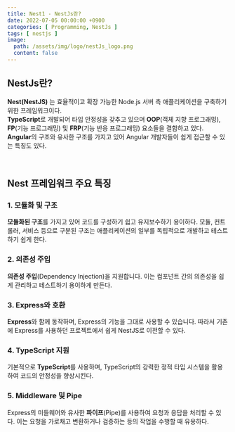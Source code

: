 ```yaml
---
title: Nest1 - NestJs란?
date: 2022-07-05 00:00:00 +0900
categories: [ Programming, NestJs ]
tags: [ nestjs ]
image:
  path: /assets/img/logo/nestJs_logo.png
  content: false
---
```


## NestJs란?

**Nest(NestJS)** 는 효율적이고 확장 가능한 Node.js 서버 측 애플리케이션을 구축하기 위한 프레임워크이다.  
**TypeScript**로 개발되어 타입 안정성을 갖추고 있으며 **OOP**(객체 지향 프로그래밍), **FP**(기능 프로그래밍) 및 **FRP**(기능 반응 프로그래밍) 요소들을 결합하고 있다.  
**Angular**의 구조와 유사한 구조를 가지고 있어 Angular 개발자들이 쉽게 접근할 수 있는 특징도 있다.

&nbsp;

## Nest 프레임워크 주요 특징

### 1. 모듈화 및 구조

**모듈화된 구조**를 가지고 있어 코드를 구성하기 쉽고 유지보수하기 용이하다.
모듈, 컨트롤러, 서비스 등으로 구분된 구조는 애플리케이션의 일부를 독립적으로 개발하고 테스트하기 쉽게 한다.

### 2. 의존성 주입

**의존성 주입**(Dependency Injection)을 지원합니다. 이는 컴포넌트 간의 의존성을 쉽게 관리하고 테스트하기 용이하게 만든다.

### 3. Express와 호환

**Express**와 함께 동작하며, Express의 기능을 그대로 사용할 수 있습니다. 따라서 기존에 Express를 사용하던 프로젝트에서 쉽게 NestJS로 이전할 수 있다.

### 4. TypeScript 지원

기본적으로 **TypeScript**를 사용하며, TypeScript의 강력한 정적 타입 시스템을 활용하여 코드의 안정성을 향상시킨다.

### 5. Middleware 및 Pipe

Express의 미들웨어와 유사한 **파이프**(Pipe)를 사용하여 요청과 응답을 처리할 수 있다.
이는 요청을 가로채고 변환하거나 검증하는 등의 작업을 수행할 때 유용하다.
